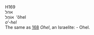 <body>
  <p>H169<br>  אהל  <br> אוֹהֶל  ‎  ‘ôhel  <br><i>o‘-hel </i><br>The same as <a href="h0168.htm">168</a>  <i>Ohel</i>, an Israelite: - Ohel.<br></p>
 </body>